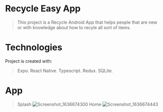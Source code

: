 # Recycle Easy App
> This project is a Recycle Android App that helps people that are new or with knowledge about how to recyle all sort of items.
# Technologies
Project is created with:
> Expo.
> React Native.
> Typescript.
> Redux.
> SQLite.
# App
> Splash
> ![Screenshot_1636674300](https://user-images.githubusercontent.com/68148163/141384666-08458926-41ee-4533-b105-04b229679db4.png)
> Home
> ![Screenshot_1636674443](https://user-images.githubusercontent.com/68148163/141384815-200d9ab7-6a3f-49b7-86cf-ae721bde8156.png)
